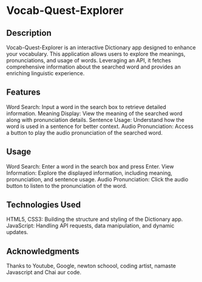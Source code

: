 # Vocab-Quest-Explorer

## Description
Vocab-Quest-Explorer is an interactive Dictionary app designed to enhance your vocabulary. This application allows users to explore the meanings, pronunciations, and usage of words. Leveraging an API, it fetches comprehensive information about the searched word and provides an enriching linguistic experience.

## Features
Word Search: Input a word in the search box to retrieve detailed information.
Meaning Display: View the meaning of the searched word along with pronunciation details.
Sentence Usage: Understand how the word is used in a sentence for better context.
Audio Pronunciation: Access a button to play the audio pronunciation of the searched word.

## Usage
Word Search: Enter a word in the search box and press Enter.
View Information: Explore the displayed information, including meaning, pronunciation, and sentence usage.
Audio Pronunciation: Click the audio button to listen to the pronunciation of the word.

## Technologies Used
HTML5, CSS3: Building the structure and styling of the Dictionary app.
JavaScript: Handling API requests, data manipulation, and dynamic updates.

## Acknowledgments
Thanks to Youtube, Google,
newton schoool, coding artist, namaste Javascript and Chai aur code.
